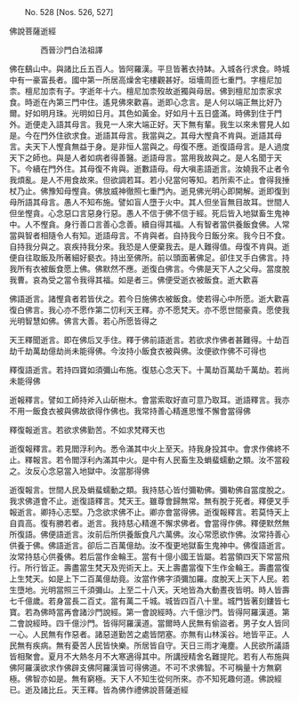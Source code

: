 ﻿　　No. 528 [Nos. 526, 527]

佛說菩薩逝經

　　　　西晉沙門白法祖譯


佛在鷂山中。與諸比丘五百人。皆阿羅漢。平旦皆著衣持缽。入城各行求食。時城中有一豪富長者。國中第一所居高燥舍宅樓觀甚好。垣墻周匝七重門。字檀尼加柰。檀尼加柰有子。字逝年十六。檀尼加柰歿故逝獨與母居。佛到檀尼加柰家求食。時逝在內第三門中住。遙見佛來歡喜。逝即心念言。是人何以端正無比好乃爾。好如明月珠。光明如日月。其色如黃金。好如月十五日盛滿。時佛到住于門外。逝便走入語其母言。我見一人來大端正好。天下無有輩。我生以來未嘗見人如是。今在門外住欲求食。逝語其母言。我當與之。其母大慳貪不肯與。逝語其母言。夫天下人慳貪無益于身。是非恒人當與之。母復不應。逝復語母言。是人過度天下之師也。與是人者如病者得善醫。逝語母言。當用我故與之。是人名聞于天下。今續在門外住。其母復不肯與。逝數語母。母大嗔恚語逝言。汝嬈我不止者令我煩亂。是人不用食故來。但欲調若耳。若小兒當何等知。若所索不止。會得我捶杖乃止。佛豫知母慳貪。佛放威神徹照七重門內。逝見佛光明心即開解。逝即復到母所語其母言。愚人不知布施。譬如盲人墮于火中。其人但坐盲無目故耳。世間人但坐慳貪。心念惡口言惡身行惡。愚人不信于佛不信于經。死后皆入地獄畜生鬼神中。人不慳貪。身行善口言善心念善。續自得其福。人有智者當供養飯食佛。人常當與智者相隨令人有知。逝語母言。不肯與者。自持我今日飯分來。我今日不食。自持我分與之。哀疾持我分來。我恐是人便棄我去。是人難得值。母復不肯與。逝便自往取飯及所著細好褻衣。持出至佛所。前以頭面著佛足。卻住叉手白佛言。持我所有衣被飯食愿上佛。佛默然不應。逝復白佛言。今佛是天下人之父母。當度脫我曹。哀為受之當令我得其福。如是者三。佛便受逝衣被飯食。逝大歡喜

佛語逝言。諸慳貪者若皆伏之。若今日施佛衣被飯食。使若得心中所愿。逝大歡喜復白佛言。我心亦不愿作第二忉利天王釋。亦不愿梵天。亦不愿世間豪貴。愿使我光明智慧如佛。佛言大善。若心所愿皆得之

天王釋聞逝言。即在佛后叉手住。釋于佛前語逝言。若欲求作佛者甚難得。十劫百劫千劫萬劫億劫尚未能得佛。今汝持小飯食衣被與佛。汝便欲作佛不可得也

釋復語逝言。若持四寶如須彌山布施。復慈心念天下。十萬劫百萬劫千萬劫。若尚未能得佛

逝報釋言。譬如工師持斧入山斫樹木。會當索取好直可意乃取耳。逝語釋言。我亦不用一飯食衣被與佛故欲得作佛也。我常持善心精進思惟不懈會當得佛

釋復報逝言。若欲求佛勤苦。不如求梵釋天也

逝復報釋言。若見閻浮利內。悉令滿其中火上至天。持我身投其中。會求作佛終不止。釋報言。若令閻浮利內滿其中火。是中有人民畜生及蜎蜚蠕動之類。汝不當殺之。汝反心念惡當入地獄中。汝當那得佛

逝復報言。世間人民及蜎蜚蠕動之類。我持慈心皆付彌勒佛。彌勒佛自當度脫之。我求佛道會不止。逝復語釋言。梵天王。雖尊會歸無常。無有脫于死者。釋便叉手報逝言。卿持心志堅。乃念欲求佛不止。卿亦會當得佛。逝復報釋言。若莫恃天上自貢高。復有勝若者。逝言。我持慈心精進不懈求佛者。會當得作佛。釋便默然無所復語。佛便語逝言。汝前后所供養飯食凡六萬佛。汝心常愿欲作佛。汝常持善心供養于佛。佛語逝言。卻后二百萬億劫。汝不復更地獄畜生鬼神中。佛復語逝言。汝常持慈心供養佛。若后當作金輪王。當有十億小國王皆屬。若當領四天下常當飛行。所行皆正。壽盡當生梵天及兜術天上。天上壽盡當復下生作金輪王。壽盡當復上生梵天。如是上下二百萬億劫竟。汝當作佛字須彌加羅。度脫天上天下人民。若生墮地。光明當照三千須彌山。上至二十八天。天地皆為大動晝夜皆明。時人皆壽七千億歲。若身當長二百丈。當有萬二千城。城皆四百八十里。城門皆著刻鏤皆七寶。若為佛時當再會諸沙門說經。第一會說經時。六千億沙門。皆得阿羅漢道。第二會說經時。四千億沙門。皆得阿羅漢道。當爾時人民無有偷盜者。男子女人皆同一心。人民無有作惡者。諸惡道勤苦之處皆閉塞。亦無有山林溪谷。地皆平正。人民無有疾病。無有憂苦人民皆快樂。所居皆自守。天日三雨才淹塵。人民欲所議語皆相聚會。夏月不大熱冬月不大寒適得其中。所講授精舍名難提陀。若有人布施與佛阿羅漢欲求作佛辟支佛阿羅漢皆可得佛道。不可不求佛智。不可稱量十方無窮極。佛智亦如是。無有窮極。天下人不知生從何所來。亦不知死趣何道。佛說經已。逝及諸比丘。天王釋。皆為佛作禮佛說菩薩逝經
